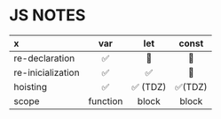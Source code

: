 # JS NOTES


x |   var    |   let   | const
:--- |:--------:|:-------:| :---:
re-declaration |    ✅     |   🚫    | 🚫 
re-inicialization |    ✅     |    ✅    | 🚫 
hoisting |    ✅     | ✅ (TDZ) | ✅(TDZ)
scope | function |  block  | block